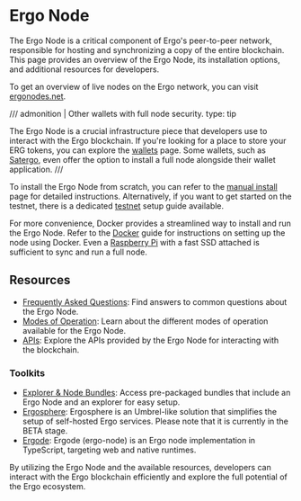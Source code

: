 # Ergo Node

The Ergo Node is a critical component of Ergo's peer-to-peer network, responsible for hosting and synchronizing a copy of the entire blockchain. This page provides an overview of the Ergo Node, its installation options, and additional resources for developers.

To get an overview of live nodes on the Ergo network, you can visit [ergonodes.net](http://ergonodes.net).

/// admonition | Other wallets with full node security.
    type: tip

The Ergo Node is a crucial infrastructure piece that developers use to interact with the Ergo blockchain. If you're looking for a place to store your ERG tokens, you can explore the [wallets](wallets.md) page. Some wallets, such as [Satergo](https://satergo.com/), even offer the option to install a full node alongside their wallet application.
///


To install the Ergo Node from scratch, you can refer to the [manual install](manual.md) page for detailed instructions. Alternatively, if you want to get started on the testnet, there is a dedicated [testnet](testnet.md) setup guide available.

For more convenience, Docker provides a streamlined way to install and run the Ergo Node. Refer to the [Docker](docker.md) guide for instructions on setting up the node using Docker. Even a [Raspberry Pi](pi.md) with a fast SSD attached is sufficient to sync and run a full node.

## Resources

- [Frequently Asked Questions](faq.md): Find answers to common questions about the Ergo Node.
- [Modes of Operation](modes.md): Learn about the different modes of operation available for the Ergo Node.
- [APIs](api.md): Explore the APIs provided by the Ergo Node for interacting with the blockchain.

### Toolkits

- [Explorer & Node Bundles](explorer.md#toolkits): Access pre-packaged bundles that include an Ergo Node and an explorer for easy setup.
- [Ergosphere](https://ergosphere.cloud/): Ergosphere is an Umbrel-like solution that simplifies the setup of self-hosted Ergo services. Please note that it is currently in the BETA stage.
- [Ergode](https://github.com/ross-weir/ergode): Ergode (ergo-node) is an Ergo node implementation in TypeScript, targeting web and native runtimes.

By utilizing the Ergo Node and the available resources, developers can interact with the Ergo blockchain efficiently and explore the full potential of the Ergo ecosystem.